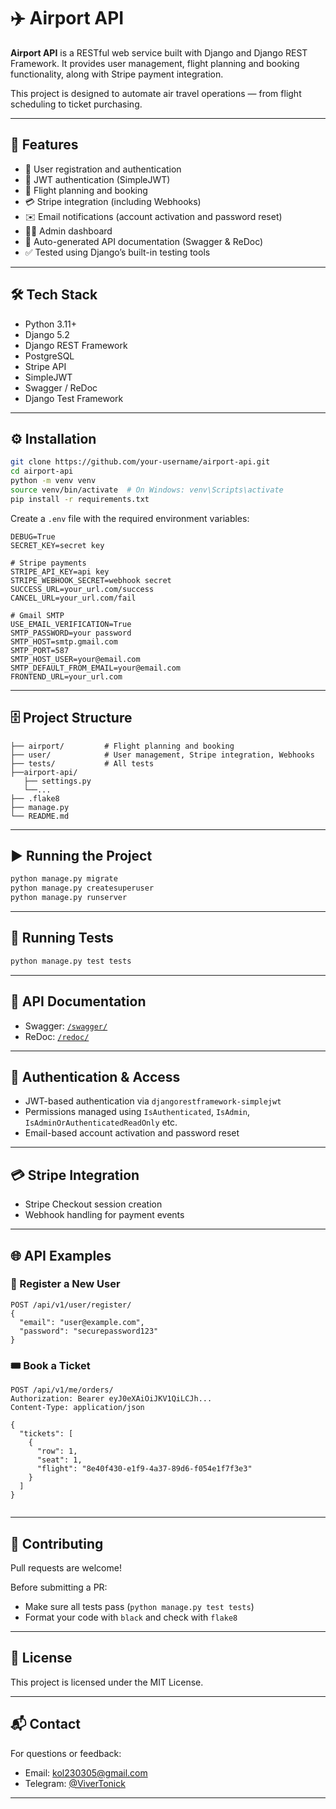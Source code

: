 # ✈️ Airport API

**Airport API** is a RESTful web service built with Django and Django REST Framework. It provides user management, flight planning and booking functionality, along with Stripe payment integration.

This project is designed to automate air travel operations — from flight scheduling to ticket purchasing.

---

## 🚀 Features

- 👤 User registration and authentication  
- 🔐 JWT authentication (SimpleJWT)  
- 🛫 Flight planning and booking  
- 💳 Stripe integration (including Webhooks)  
- ✉️ Email notifications (account activation and password reset)  
- 🧑‍💻 Admin dashboard  
- 📄 Auto-generated API documentation (Swagger & ReDoc)  
- ✅ Tested using Django’s built-in testing tools

---

## 🛠️ Tech Stack

- Python 3.11+
- Django 5.2
- Django REST Framework
- PostgreSQL
- Stripe API
- SimpleJWT
- Swagger / ReDoc
- Django Test Framework

---

## ⚙️ Installation

```bash
git clone https://github.com/your-username/airport-api.git
cd airport-api
python -m venv venv
source venv/bin/activate  # On Windows: venv\Scripts\activate
pip install -r requirements.txt
```

Create a `.env` file with the required environment variables:

```env
DEBUG=True
SECRET_KEY=secret key

# Stripe payments
STRIPE_API_KEY=api key
STRIPE_WEBHOOK_SECRET=webhook secret
SUCCESS_URL=your_url.com/success
CANCEL_URL=your_url.com/fail

# Gmail SMTP
USE_EMAIL_VERIFICATION=True
SMTP_PASSWORD=your password
SMTP_HOST=smtp.gmail.com
SMTP_PORT=587
SMTP_HOST_USER=your@email.com
SMTP_DEFAULT_FROM_EMAIL=your@email.com
FRONTEND_URL=your_url.com

```

---

## 🗄️ Project Structure

```
├── airport/         # Flight planning and booking
├── user/            # User management, Stripe integration, Webhooks
├── tests/           # All tests
├──airport-api/
   ├── settings.py
   └──...
├── .flake8
├── manage.py
└── README.md
```

---

## ▶️ Running the Project

```bash
python manage.py migrate
python manage.py createsuperuser
python manage.py runserver
```

---

## 🧪 Running Tests

```bash
python manage.py test tests
```

---

## 📄 API Documentation

- Swagger: [`/swagger/`](http://localhost:8000/swagger/)
- ReDoc: [`/redoc/`](http://localhost:8000/redoc/)

---

## 🔐 Authentication & Access

- JWT-based authentication via `djangorestframework-simplejwt`
- Permissions managed using `IsAuthenticated`, `IsAdmin`, `IsAdminOrAuthenticatedReadOnly` etc.
- Email-based account activation and password reset

---

## 💳 Stripe Integration

- Stripe Checkout session creation
- Webhook handling for payment events

---

## 🌐 API Examples

### 🔐 Register a New User

```https
POST /api/v1/user/register/
{
  "email": "user@example.com",
  "password": "securepassword123"
}
```

### 🎟 Book a Ticket

```https
POST /api/v1/me/orders/
Authorization: Bearer eyJ0eXAiOiJKV1QiLCJh...
Content-Type: application/json

{
  "tickets": [
    {
      "row": 1,
      "seat": 1,
      "flight": "8e40f430-e1f9-4a37-89d6-f054e1f7f3e3"
    }
  ]
}


```

---

## 🤝 Contributing

Pull requests are welcome!

Before submitting a PR:

- Make sure all tests pass (`python manage.py test tests`)
- Format your code with `black` and check with `flake8`

---

## 📄 License

This project is licensed under the MIT License.

---

## 📬 Contact

For questions or feedback:

- Email: kol230305@gmail.com  
- Telegram: [@ViverTonick](https://t.me/ViverTonick)

---